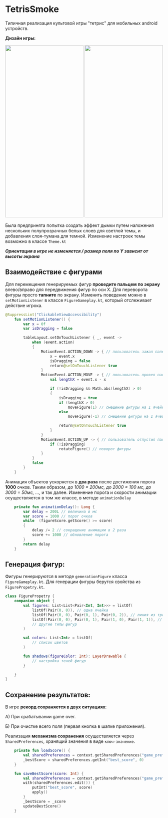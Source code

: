 # TetrisSmoke

Типичная реализация культовой игры "тетрис" для мобильных android устройств.

**Дизайн игры:**

<img src="https://github.com/user-attachments/assets/dd05781b-4308-4fd5-8956-033603d7cf86" width="250" height="550">
<img src="https://github.com/user-attachments/assets/b6a45ce6-be04-4268-a925-c1dd37e2acf5" width="250" height="550">

Была предпринята попытка создать эффект дымки путем наложения нескольких полупрозрачных белых слоев для светлой темы, и добавления слоя-тумана для темной.
Изменение настроек темы возможно в классе `Theme.kt`

**_Ориентация в игре не изменяется / размер поля по Y зависит от высоты экрана_**

## Взаимодействие с фигурами

Для перемещения генерируемых фигур **проведите пальцем по экрану** влево/вправо для передвижения фигур по оси X. Для переворота фигуры просто **тапните** по экрану.
Изменить поведение можно в `setMotionListener` в классе `FigureGameplay.kt`, который отслеживает действие игрока.

```Kotlin
@SuppressLint("ClickableViewAccessibility")
    fun setMotionListener() {
        var x = 0f
        var isDragging = false

        tableLayout.setOnTouchListener { _, event ->
            when (event.action)
            {
                MotionEvent.ACTION_DOWN -> { // пользователь зажал палец
                    x = event.x
                    isDragging = false
                    return@setOnTouchListener true
                }
                MotionEvent.ACTION_MOVE -> { // пользователь провел пальцем влево/вправо
                    val lengthX = event.x - x

                    if (!isDragging && Math.abs(lengthX) > 0)
                    {
                        isDragging = true
                        if (lengthX > 0)
                            moveFigure(1) // смещение фигуры на 1 ячейку вправо
                        else
                            moveFigure(-1) // смещение фигуры на 1 ячейку влево

                        return@setOnTouchListener true
                    }
                }
                MotionEvent.ACTION_UP -> { // пользователь отпустил палец
                    if (!isDragging)
                        rotateFigure() // поворот фигуры
                }
            }
            false
        }
    }
```

Анимация объектов ускоряется в **два раза** после достижения порога **1000** очков. Таким образом, _до 1000 = 200мс, до 2000 = 100 мс, до 3000 = 50мс, ..._, и так далее.
Изменение порога и скорости анимации осуществляется в том же классе, в методе `animationDelay`

```Kotlin
    private fun animationDelay(): Long {
        var delay = 200L // величина в мс
        var score = 1000 // порог очков
        while  (figureScore.getScore() >= score)
        {
            delay /= 2 // сокращение анимации в 2 раза
            score += 1000 // обновление порога
        }
        return delay
    }
```

## Генерация фигур:

Фигуры генерируются в методе `gemerationFigure` класса `FigureGameplay.kt`. Для генерации фигуры берутся свойства из `FigurePropetry.kt`.
```Kotlin
class FigurePropetry {
    companion object {
        val figures: List<List<Pair<Int, Int>>> = listOf(
            listOf(Pair(0, 0)), // одна ячейка
            listOf(Pair(0, 0), Pair(0, 1), Pair(0, 2)), // линия из трех ячеек
            listOf(Pair(0, 0), Pair(0, 1), Pair(1, 0), Pair(1, 1)), // квадрат
            // другие типы фигур
        )

        val colors: List<Int> = listOf(
            // список цветов
        )

        fun shadows(figureColor: Int): LayerDrawable {
            // настройка теней фигур
        }

    }
}
```

## Сохранение результатов:

В игре **рекорд сохраняется в двух ситуациях**:

А) При срабатывании game over.

Б) При очистке всего поля (первая кнопка в шапке приложения).

Реализация **механизма сохранения** осуществляется через `SharedPreferences`, хранящий значения в виде `ключ-значение`.

```Kotlin
    private fun loadScore() {
        val sharedPreferences = context.getSharedPreferences("game_prefs", Context.MODE_PRIVATE)
        _bestScore = sharedPreferences.getInt("best_score", 0)
    }

    fun saveBestScore(score: Int) {
        val sharedPreferences = context.getSharedPreferences("game_prefs", Context.MODE_PRIVATE)
        with(sharedPreferences.edit()) {
            putInt("best_score", score)
            apply()
        }
        _bestScore = _score
        updateBestScore()
    }
```
